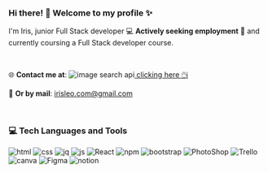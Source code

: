 ### Hi there! 👋 Welcome to my profile ✨

I'm Iris, junior Full Stack developer
💻 **Actively seeking employment**
🌱 and currently coursing a Full Stack developer course.

<br>

🌐 **Contact me at**: ![image search api](https://user-images.githubusercontent.com/116796625/216715528-d5013764-da7c-4e40-9dc6-e63062403f7c.svg)[ clicking here 🖱️ℹ️](https://www.linkedin.com/in/irisleo/) 

📧 **Or by mail**: [  irisleo.com@gmail.com](mailto:irisleo.com@egmail.com)


<br>

### 💻 Tech Languages and Tools


![html](https://user-images.githubusercontent.com/116796625/216713355-e36838a8-f54e-457f-b863-454647e606ff.svg)
![css](https://user-images.githubusercontent.com/116796625/216713359-c3ac88bc-f027-409b-9c25-6afe778a8281.svg)
![jq](https://user-images.githubusercontent.com/116796625/216713370-3098edc0-29af-4e82-9d45-3520d0126e2a.svg)
![js](https://user-images.githubusercontent.com/116796625/216713373-9ee82ae7-c5e1-4447-ad07-2d1dc997430c.svg)
![React](https://user-images.githubusercontent.com/116796625/216713430-33d87daf-c335-4155-8aa7-bcdc715c49d2.svg)
![npm](https://user-images.githubusercontent.com/116796625/216713426-322549c6-ee7b-4569-805d-4a524a0d1443.svg)
![bootstrap](https://user-images.githubusercontent.com/116796625/216713365-fc4e09f6-5189-4dbe-84e2-1ba257ccb7f3.svg)
![PhotoShop](https://user-images.githubusercontent.com/116796625/216713428-acf66dae-fad5-42ab-9cb8-ea30ea11d6d3.svg)
![Trello](https://user-images.githubusercontent.com/116796625/216713432-a0f21ce6-d16b-4edc-aca6-644939103ed5.svg)
![canva](https://user-images.githubusercontent.com/116796625/216713341-971ef99c-b388-44e9-8d34-f140242740d6.svg)
![Figma](https://user-images.githubusercontent.com/116796625/216713350-586af38c-8dd3-4f48-9316-0cf4e69add66.svg)
![notion](https://user-images.githubusercontent.com/116796625/216713423-6c5546f6-3cd2-4705-b189-c0a0e853818a.svg)

